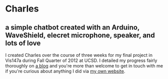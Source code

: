 Charles
=======
a simple chatbot created with an Arduino, WaveShield, elecret microphone, speaker, and lots of love
---------------------------------------------------------------------------------------------------

I created Charles over the course of three weeks for my final project in Vis147a during Fall Quarter of 2012 at UCSD. I detailed my progress fairly thoroughly on [a blog](dylanhacks.wordpress.com) and you're more than welcome to get in touch with me if you're curious about anything I did via [my own website](http://www.dylanbarth.com). 
